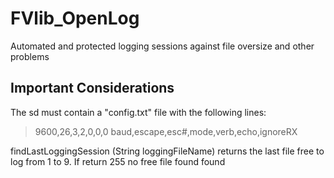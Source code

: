 # FVlib_OpenLog
Automated and protected logging sessions against file oversize and other problems
## Important Considerations ##
The sd must contain a "config.txt" file with the following lines:
> 9600,26,3,2,0,0,0
> baud,escape,esc#,mode,verb,echo,ignoreRX


findLastLoggingSession (String loggingFileName)
returns the last file free to log from 1 to 9. If return 255 no free file found found
